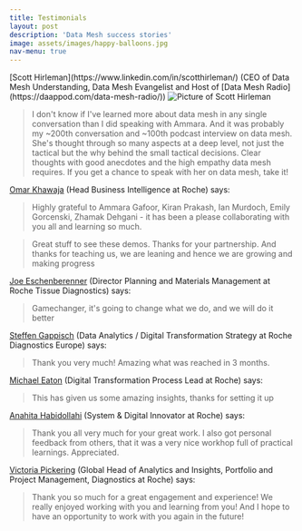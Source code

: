 ```yaml
---
title: Testimonials
layout: post
description: 'Data Mesh success stories'
image: assets/images/happy-balloons.jpg
nav-menu: true
---
```


<div markdown="1">

<div>
[Scott Hirleman](https://www.linkedin.com/in/scotthirleman/) 
(CEO of Data Mesh Understanding, Data Mesh Evangelist and Host of [Data Mesh Radio](https://daappod.com/data-mesh-radio/))
    <span class="image left">
        <img src="https://media.licdn.com/dms/image/D5603AQFIRYrsEKB9Vw/profile-displayphoto-shrink_400_400/0/1684693862845?e=1704931200&v=beta&t=mrKKkJP0S5-4O2MgxKgCj75ZFpGIERmiZsW-FVwX1sA" alt="Picture of Scott Hirleman" />
    </span>
</div>

> I don't know if I've learned more about data mesh in any single conversation 
> than I did speaking with Ammara. And it was probably my ~200th conversation 
> and ~100th podcast interview on data mesh. She's thought through so many 
> aspects at a deep level, not just the tactical but the why behind the small 
> tactical decisions. Clear thoughts with good anecdotes and the high empathy
> data mesh requires. If you get a chance to speak with her on data mesh, take it!
</div>


<div markdown="1">

[Omar Khawaja](https://www.linkedin.com/in/kmaomar/)
(Head Business Intelligence at Roche) says:

> Highly grateful to Ammara Gafoor, Kiran Prakash, Ian Murdoch, Emily Gorcenski,
> Zhamak Dehgani - it has been a please collaborating with you all and learning 
> so much.

> Great stuff to see these demos. Thanks for your partnership.
> And thanks for teaching us, we are leaning and hence we are growing and making progress
</div>


<div markdown="1">

[Joe Eschenberenner](https://www.linkedin.com/in/joeeschenbrenner/) 
(Director Planning and Materials Management at Roche Tissue Diagnostics) says:
> Gamechanger, it's going to change what we do, and we will do it better
</div>


<div markdown="1">

[Steffen Gappisch](https://www.linkedin.com/in/steffen-gappisch-9925564/)
(Data Analytics / Digital Transformation Strategy at Roche Diagnostics Europe) says:
> Thank you very much! Amazing what was reached in 3 months.
</div>


<div markdown="1">

[Michael Eaton](https://www.linkedin.com/in/michael-eaton-8744142/)
(Digital Transformation Process Lead at Roche) says:
> This has given us some amazing insights, thanks for setting it up
</div>


<div markdown="1">

[Anahita Habidollahi](https://www.linkedin.com/in/anahita-habibollahi-4aa7168b/)
(System & Digital Innovator at Roche) says:
> Thank you all very much for your great work. I also got personal feedback from
> others, that it was a very nice workhop full of practical learnings. Appreciated.
</div>


<div markdown="1">

[Victoria Pickering](https://www.linkedin.com/in/victoria-pickering-51268aa/)
(Global Head of Analytics and Insights, Portfolio and Project Management,
Diagnostics at Roche) says:
> Thank you so much for a great engagement and experience! We really enjoyed 
> working with you and learning from you! And I hope to have an opportunity to 
> work with you again in the future! 
</div>
